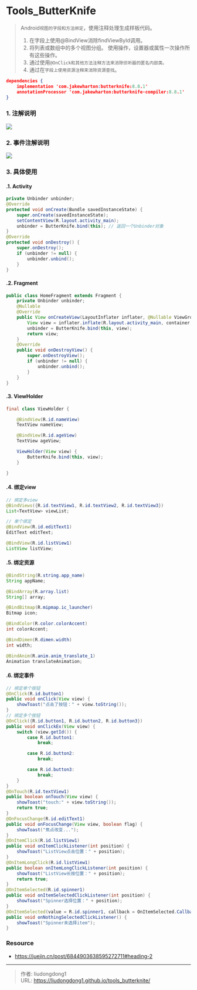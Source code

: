 # Tools_ButterKnife


> Android`视图的字段和方法绑定`，使用注释处理生成样板代码。
>
> 1. 在字段上使用@BindView消除findViewById调用。
> 2. 将列表或数组中的多个视图分组。 使用操作，设置器或属性一次操作所有这些操作。
> 3. 通过使用`@OnClick和其他方法注释方法来消除侦听器的匿名内部类。`
> 4. 通过在`字段上使用资源注释来消除资源查找`。

```json
dependencies {
    implementation 'com.jakewharton:butterknife:8.8.1'
    annotationProcessor 'com.jakewharton:butterknife-compiler:8.8.1'
}
```

### 1. 注解说明

![](https://gitee.com/github-25970295/blogpictureV2/raw/master/image-20211119154900163.png)

### 2. 事件注解说明

![](https://gitee.com/github-25970295/blogpictureV2/raw/master/image-20211119154945321.png)

### 3. 具体使用

#### .1. Activity

```java
private Unbinder unbinder;
@Override
protected void onCreate(Bundle savedInstanceState) {
    super.onCreate(savedInstanceState);
    setContentView(R.layout.activity_main);
    unbinder = ButterKnife.bind(this); // 返回一个Unbinder对象
}
@Override
protected void onDestroy() {
    super.onDestroy();
    if (unbinder != null) {
        unbinder.unbind();
    }
}
```

#### .2. Fragment

```java
public class HomeFragment extends Fragment {
    private Unbinder unbinder;
    @Nullable
    @Override
    public View onCreateView(LayoutInflater inflater, @Nullable ViewGroup container, Bundle savedInstanceState) {
        View view = inflater.inflate(R.layout.activity_main, container, false);
        unbinder = ButterKnife.bind(this, view);
        return view;
    }
    @Override
    public void onDestroyView() {
        super.onDestroyView();
        if (unbinder != null) {
            unbinder.unbind();
        }
    }
}
```

#### .3. ViewHolder

```java
final class ViewHolder {

    @BindView(R.id.nameView)
    TextView nameView;

    @BindView(R.id.ageView)
    TextView ageView;

    ViewHolder(View view) {
        ButterKnife.bind(this, view);
    }

}
```

#### .4. 绑定view

```java
// 绑定多view
@BindViews({R.id.textView1, R.id.textView2, R.id.textView3})
List<TextView> viewList;

// 单个绑定
@BindView(R.id.editText1)
EditText editText;

@BindView(R.id.listView1)
ListView listView;
```

#### .5. 绑定资源

```java
@BindString(R.string.app_name)
String appName;

@BindArray(R.array.list)
String[] array;

@BindBitmap(R.mipmap.ic_launcher)
Bitmap icon;

@BindColor(R.color.colorAccent)
int colorAccent;

@BindDimen(R.dimen.width)
int width;

@BindAnim(R.anim.anim_translate_1)
Animation translateAnimation;
```

#### .6. 绑定事件

```java
// 绑定单个按钮
@OnClick(R.id.button1)
public void onClick(View view) {
    showToast("点击了按钮：" + view.toString());
}
// 绑定多个按钮
@OnClick({R.id.button1, R.id.button2, R.id.button3})
public void onClickEx(View view) {
    switch (view.getId()) {
        case R.id.button1:
            break;

        case R.id.button2:
            break;

        case R.id.button3:
            break;
    }
}
@OnTouch(R.id.textView1)
public boolean onTouch(View view) {
    showToast("touch:" + view.toString());
    return true;
}
@OnFocusChange(R.id.editText1)
public void onFocusChange(View view, boolean flag) {
    showToast("焦点改变...");
}
@OnItemClick(R.id.listView1)
public void onItemClickListener(int position) {
    showToast("ListView点击位置：" + position);
}
@OnItemLongClick(R.id.listView1)
public boolean onItemLongClickListener(int position) {
    showToast("ListView长按位置：" + position);
    return true;
}
@OnItemSelected(R.id.spinner1)
public void onItemSelectedClickListener(int position) {
    showToast("Spinner选择位置：" + position);
}
@OnItemSelected(value = R.id.spinner1, callback = OnItemSelected.Callback.NOTHING_SELECTED)
public void onNothingSelectedClickListener() {
    showToast("Spinner未选择item");
}
```

### Resource

- https://juejin.cn/post/6844903638595272711#heading-2

---

> 作者: liudongdong1  
> URL: https://liudongdong1.github.io/tools_butterknite/  

